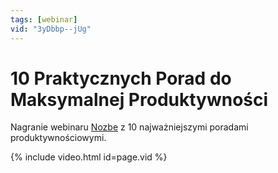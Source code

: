 ```yaml
---
tags: [webinar]
vid: "3yDbbp--jUg"
---
```


# 10 Praktycznych Porad do Maksymalnej Produktywności

Nagranie webinaru [Nozbe][n] z 10 najważniejszymi poradami produktywnościowymi.

{% include video.html id=page.vid %}

<!--More-->


[n]: https://nozbe.com/